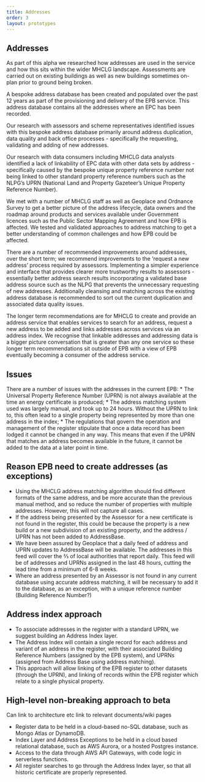 ```yaml
---
title: Addresses
order: 3
layout: prototypes
---
```

<h2 class="govuk-heading-m">Addresses</h2>


As part of this alpha we researched how addresses are used in the service and how this sits within the wider MHCLG landscape. Assessments are carried out on existing buildings as well as new buildings sometimes on-plan prior to ground being broken.

A bespoke address database has been created and populated over the past 12 years as part of the provisioning and delivery of the EPB service. This address database contains all the addresses where an EPC has been recorded. 

Our research with assessors and scheme representatives identified issues with this bespoke address database primarily around address duplication, data quality and back office processes - specifically the requesting, validating and adding of new addresses. 

Our research with data consumers including MHCLG data analysts identified a lack of linkability of EPC data with other data sets by address - specifically caused by the bespoke unique property reference number not being linked to other standard property reference numbers such as the NLPG’s UPRN (National Land and Property Gazeteer’s Unique Property Reference Number).

We met with a number of MHCLG staff as well as Geoplace and Ordnance Survey to get a better picture of the address lifecycle, data owners and the roadmap around products and services available under Government licences such as the Public Sector Mapping Agreement and how EPB is affected. We tested and validated approaches to address matching to get a better understanding of common challenges and how EPB could be affected.

There are a number of recommended improvements around addresses, over the short term; we recommend improvements to the ‘request a new address’ process required by assessors. Implementing a simpler experience and interface that provides clearer more trustworthy results to assessors - essentially better address search results incorporating a validated base address source such as the NLPG that prevents the unnecessary requesting of new addresses. Additionally cleansing and matching across the existing address database is recommended to sort out the current duplication and associated data quality issues.

The longer term recommendations are for MHCLG to create and provide an address service that enables services to search for an address, request a new address to be added and links addresses across services via an address index. We recognise that linkable addresses and addressing data is a bigger picture conversation that is greater than any one service so these longer term recommendations sit outside of EPB with a view of EPB eventually becoming a consumer of the address service.


<h2 class="govuk-heading-m">Issues</h2>
There are a number of issues with the addresses in the current EPB:
* The Universal Property Reference Number (UPRN) is not always available at the time an energy certificate is produced;
* The address matching system used was largely manual, and took up to 24 hours.  Without the UPRN to link to, this often lead to a single property being represented by more than one address in the index;
* The regulations that govern the operation and management of the register stipulate that once a data record has been lodged it cannot be changed in any way.  This means that even if the UPRN that matches an address becomes available in the future, it cannot be added to the data at a later point in time.

<h2 class="govuk-heading-m">Reason EPB need to create addresses (as exceptions)</h2>

* Using the MHCLG address matching algorithm should find different formats of the same address, and be more accurate than the previous manual method, and so reduce the number of properties with multiple addresses. However, this will not capture all cases. 
* If the address being presented by the Assessor for a new certificate is not found in the register, this could be because the property is a new build or a new subdivision of an existing property, and the address / UPRN has not been added to AddressBase.  
* We have been assured by Geoplace that a daily feed of address and UPRN updates to AddressBase will be available.  The addresses in this feed will cover the ⅔ of local authorities that report daily.  This feed will be of addresses and UPRNs assigned in the last 48 hours, cutting the lead time from a minimum of 6-8 weeks.
* Where an address presented by an Assessor is not found in any current database using accurate address matching, it will be necessary to add it to the database, as an exception, with a unique reference number (Building Reference Number?)
 

<h2 class="govuk-heading-m">Address index approach</h2>

* To associate addresses in the register with a standard UPRN, we suggest building an Address Index layer.
* The Address Index will contain a single record for each address and variant of an address in the register, with their associated Building Reference Numbers (assigned by the EPB system), and UPRNs (assigned from Address Base using address matching). 
* This approach will allow linking of the EPB register to other datasets (through the UPRN), and linking of records within the EPB register which relate to a single physical property.


<h2 class="govuk-heading-m">High-level non-breaking approach to beta</h2>

Can link to architecture etc link to relevant documents/wiki pages

* Register data to be held in a cloud-based no-SQL database, such as Mongo Atlas or DynamoDB. 
* Index Layer and Address Exceptions to be held in a cloud based relational database, such as AWS Aurora, or a hosted Postgres instance.  
* Access to the data through AWS API Gateways, with code logic in serverless functions.  
* All register searches to go through the Address Index layer, so that all historic certificate are properly represented.  
